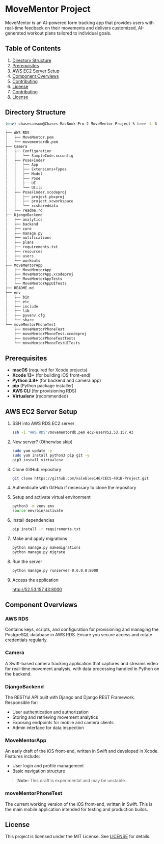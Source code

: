 # MoveMentor Project

MoveMentor is an AI-powered form tracking app that provides users with real-time feedback on their movements and delivers customized, AI-generated workout plans tailored to individual goals.

## Table of Contents

1. [Directory Structure](#directory-structure)
2. [Prerequisites](#prerequisites)
3. [AWS EC2 Server Setup](#aws-ec2-server-setup)
4. [Component Overviews](#component-overviews)
5. [Contributing](#contributing)
6. [License](#license)
6. [Contributing](#contributing)
7. [License](#license)

## Directory Structure

```bash
(env) chasesansom@Chases-MacBook-Pro-2 MoveMentor Project % tree -L 3
.
├── AWS RDS
│   ├── MoveMentor.pem
│   └── movementordb.pem
├── Camera
│   ├── Configuration
│   │   └── SampleCode.xcconfig
│   ├── PoseFinder
│   │   ├── App
│   │   ├── Extensions+Types
│   │   ├── Model
│   │   ├── Pose
│   │   ├── UI
│   │   └── Utils
│   ├── PoseFinder.xcodeproj
│   │   ├── project.pbxproj
│   │   ├── project.xcworkspace
│   │   └── xcshareddata
│   └── readme.rd
├── DjangoBackend
│   ├── analytics
│   ├── backend
│   ├── core
│   ├── manage.py
│   ├── notifications
│   ├── plans
│   ├── requirements.txt
│   ├── resources
│   ├── users
│   └── workouts
├── MoveMentorApp
│   ├── MoveMentorApp
│   ├── MoveMentorApp.xcodeproj
│   ├── MoveMentorAppTests
│   └── MoveMentorAppUITests
├── README.md
├── env
│   ├── bin
│   ├── etc
│   ├── include
│   ├── lib
│   ├── pyvenv.cfg
│   └── share
└── moveMentorPhoneTest
    ├── moveMentorPhoneTest
    ├── moveMentorPhoneTest.xcodeproj
    ├── moveMentorPhoneTestTests
    └── moveMentorPhoneTestUITests
```

## Prerequisites

- **macOS** (required for Xcode projects)
- **Xcode 13+** (for building iOS front-end)
- **Python 3.8+** (for backend and camera app)
- **pip** (Python package installer)
- **AWS CLI** (for provisioning RDS)
- **Virtualenv** (recommended)

## AWS EC2 Server Setup

1. SSH into AWS RDS EC2 server
    
    ```bash
    ssh -i "AWS RDS"/movementordb.pem ec2-user@52.53.157.43
    ```
    
2. New server? (Otherwise skip)
    
    ```bash
    sudo yum update -y
    sudo yum install python3 pip git -y
    pip3 install virtualenv
    ```
    
3. Clone GitHub repository
    
    ```bash
    git clone https://github.com/kaleblee146/CECS-491B-Project.git
    ```
    
4. Authenticate with GitHub if necessary to clone the repository

5. Setup and activate virtual environment
    
    ```bash
    python3 -m venv env
    source env/bin/activate
    ```
    
6. Install dependencies
    
    ```bash
    pip install -r requirements.txt
    ```
    
7. Make and apply migrations
    
    ```bash
    python manage.py makemigrations
    python manage.py migrate
    ```
    
8. Run the server
    
    ```bash
    python manage.py runserver 0.0.0.0:8000
    ```
    
9. Access the application
    
    http://52.53.157.43:8000

## Component Overviews

### AWS RDS

Contains keys, scripts, and configuration for provisioning and managing the PostgreSQL database in AWS RDS. Ensure you secure access and rotate credentials regularly.

### Camera

A Swift-based camera tracking application that captures and streams video for real-time movement analysis, with data processing handled in Python on the backend.

### DjangoBackend

The RESTful API built with Django and Django REST Framework. Responsible for:

- User authentication and authorization
- Storing and retrieving movement analytics
- Exposing endpoints for mobile and camera clients
- Admin interface for data inspection

### MoveMentorApp

An early draft of the iOS front-end, written in Swift and developed in Xcode. Features include:

- User login and profile management
- Basic navigation structure

> **Note:** This draft is experimental and may be unstable.

### moveMentorPhoneTest

The current working version of the iOS front-end, written in Swift. This is the main mobile application intended for testing and production builds.

## License

This project is licensed under the MIT License. See [LICENSE](LICENSE) for details.

